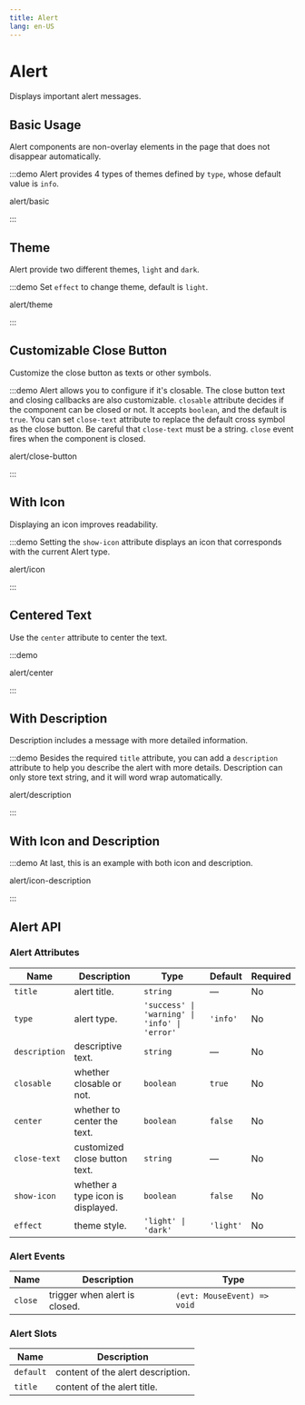 ```yaml
---
title: Alert
lang: en-US
---
```


# Alert

Displays important alert messages.

## Basic Usage

Alert components are non-overlay elements in the page that does not disappear automatically.

:::demo Alert provides 4 types of themes defined by `type`, whose default value is `info`.

alert/basic

:::

## Theme

Alert provide two different themes, `light` and `dark`.

:::demo Set `effect` to change theme, default is `light`.

alert/theme

:::

## Customizable Close Button

Customize the close button as texts or other symbols.

:::demo Alert allows you to configure if it's closable. The close button text and closing callbacks are also customizable. `closable` attribute decides if the component can be closed or not. It accepts `boolean`, and the default is `true`. You can set `close-text` attribute to replace the default cross symbol as the close button. Be careful that `close-text` must be a string. `close` event fires when the component is closed.

alert/close-button

:::

## With Icon

Displaying an icon improves readability.

:::demo Setting the `show-icon` attribute displays an icon that corresponds with the current Alert type.

alert/icon

:::

## Centered Text

Use the `center` attribute to center the text.

:::demo

alert/center

:::

## With Description

Description includes a message with more detailed information.

:::demo Besides the required `title` attribute, you can add a `description` attribute to help you describe the alert with more details. Description can only store text string, and it will word wrap automatically.

alert/description

:::

## With Icon and Description

:::demo At last, this is an example with both icon and description.

alert/icon-description

:::

## Alert API

### Alert Attributes

| Name          | Description                       | Type                                          | Default   | Required |
| ------------- | --------------------------------- | --------------------------------------------- | --------- | -------- |
| `title`       | alert title.                      | `string`                                      | —         | No       |
| `type`        | alert type.                       | `'success' \| 'warning' \| 'info' \| 'error'` | `'info'`  | No       |
| `description` | descriptive text.                 | `string`                                      | —         | No       |
| `closable`    | whether closable or not.          | `boolean`                                     | `true`    | No       |
| `center`      | whether to center the text.       | `boolean`                                     | `false`   | No       |
| `close-text`  | customized close button text.     | `string`                                      | —         | No       |
| `show-icon`   | whether a type icon is displayed. | `boolean`                                     | `false`   | No       |
| `effect`      | theme style.                      | `'light' \| 'dark'`                           | `'light'` | No       |

### Alert Events

| Name    | Description                   | Type                        |
| ------- | ----------------------------- | --------------------------- |
| `close` | trigger when alert is closed. | `(evt: MouseEvent) => void` |

### Alert Slots

| Name      | Description                       |
| --------- | --------------------------------- |
| `default` | content of the alert description. |
| `title`   | content of the alert title.       |
